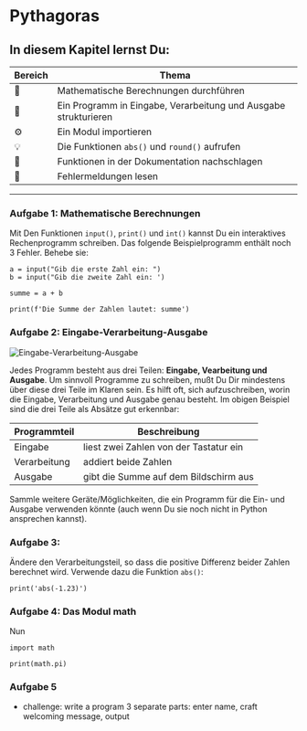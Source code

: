 
# Pythagoras

## In diesem Kapitel lernst Du:

| Bereich | Thema |
|---------|-------|
| 💼 | Mathematische Berechnungen durchführen |
| 🔀 | Ein Programm in Eingabe, Verarbeitung und Ausgabe strukturieren |
| ⚙ | Ein Modul importieren |
| 💡 | Die Funktionen `abs()` und `round()` aufrufen |
| 🔧 | Funktionen in der Dokumentation nachschlagen |
| 🐞 | Fehlermeldungen lesen |

----

### Aufgabe 1: Mathematische Berechnungen

Mit Den Funktionen `input()`, `print()` und `int()` kannst Du ein interaktives Rechenprogramm schreiben. Das folgende Beispielprogramm enthält noch 3 Fehler. Behebe sie:

    a = input("Gib die erste Zahl ein: ")
    b = input("Gib die zweite Zahl ein: ')

    summe = a + b

    print(f'Die Summe der Zahlen lautet: summe')


### Aufgabe 2: Eingabe-Verarbeitung-Ausgabe

![Eingabe-Verarbeitung-Ausgabe](../images/IPO.png)

Jedes Programm besteht aus drei Teilen: **Eingabe, Vearbeitung und Ausgabe**. Um sinnvoll Programme zu schreiben, mußt Du Dir mindestens über diese drei Teile im Klaren sein. Es hilft oft, sich aufzuschreiben, worin die Eingabe, Verarbeitung und Ausgabe genau besteht. Im obigen Beispiel sind die drei Teile als Absätze gut erkennbar:

| Programmteil | Beschreibung |
|--------------|--------------|
| Eingabe      | liest zwei Zahlen von der Tastatur ein |
| Verarbeitung | addiert beide Zahlen |
| Ausgabe      | gibt die Summe auf dem Bildschirm aus |

Sammle weitere Geräte/Möglichkeiten, die ein Programm für die Ein- und Ausgabe verwenden könnte (auch wenn Du sie noch nicht in Python ansprechen kannst).

### Aufgabe 3:

Ändere den Verarbeitungsteil, so dass die positive Differenz beider Zahlen berechnet wird. Verwende dazu die Funktion `abs()`:

    print('abs(-1.23)')

### Aufgabe 4: Das Modul math

Nun

    import math

    print(math.pi)

### Aufgabe 5

* challenge: write a program 3 separate parts: enter name, craft welcoming message, output
